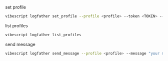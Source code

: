 set profile
```bash
vibescript logfather set_profile --profile <profile> --token <TOKEN> --chat_id <CHAT_ID>
```
list profiles 
```bash
vibescript logfather list_profiles
```

send message
```bash
vibescript logfather send_message --profile <profile> --message "your message"
```